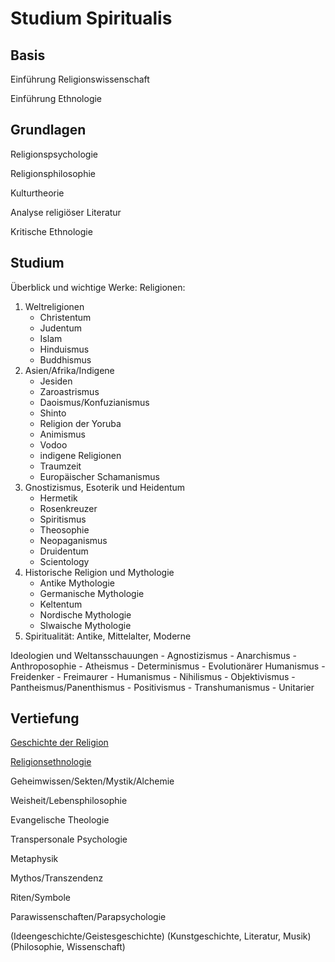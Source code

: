 # Studium Spiritualis

## Basis

Einführung Religionswissenschaft

Einführung Ethnologie

## Grundlagen

Religionspsychologie

Religionsphilosophie

Kulturtheorie

Analyse religiöser Literatur

Kritische Ethnologie

## Studium

Überblick und wichtige Werke: Religionen:
1. Weltreligionen
    - Christentum
    - Judentum
    - Islam
    - Hinduismus
    - Buddhismus
2. Asien/Afrika/Indigene
    - Jesiden
    - Zaroastrismus
    - Daoismus/Konfuzianismus
    - Shinto
    - Religion der Yoruba
    - Animismus
    - Vodoo
    - indigene Religionen
    - Traumzeit
    - Europäischer Schamanismus
3. Gnostizismus, Esoterik und Heidentum
    - Hermetik
    - Rosenkreuzer
    - Spiritismus
    - Theosophie
    - Neopaganismus
    - Druidentum
    - Scientology
4. Historische Religion und Mythologie
    - Antike Mythologie
    - Germanische Mythologie
    - Keltentum
    - Nordische Mythologie
    - Slwaische Mythologie
5. Spiritualität: Antike, Mittelalter, Moderne

Ideologien und Weltansschauungen
    - Agnostizismus
    - Anarchismus
    - Anthroposophie
    - Atheismus
    - Determinismus
    - Evolutionärer Humanismus
    - Freidenker
    - Freimaurer
    - Humanismus
    - Nihilismus
    - Objektivismus
    - Pantheismus/Panenthismus
    - Positivismus
    - Transhumanismus
    - Unitarier

## Vertiefung

[Geschichte der Religion](https://de.m.wikipedia.org/wiki/Kategorie:Geschichte_der_Religion)

[Religionsethnologie](https://de.m.wikipedia.org/wiki/Portal:Ethnologie/Fachgebiete#Religionsethnologie)

Geheimwissen/Sekten/Mystik/Alchemie

Weisheit/Lebensphilosophie

Evangelische Theologie

Transpersonale Psychologie

Metaphysik

Mythos/Transzendenz

Riten/Symbole

Parawissenschaften/Parapsychologie

(Ideengeschichte/Geistesgeschichte)
(Kunstgeschichte, Literatur, Musik)
(Philosophie, Wissenschaft)
